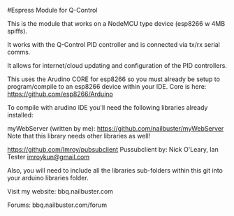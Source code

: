 
#Espress Module for Q-Control

This is the module that works on a NodeMCU type device (esp8266 w 4MB spiffs).

It works with the Q-Control PID controller and is connected via tx/rx serial comms.

It allows for internet/cloud updating and configuration of the PID controllers.

This uses the Arudino CORE for esp8266 so you must already be setup to program/compile to an esp8266 device within your IDE.  Core is here:  https://github.com/esp8266/Arduino

To compile with arudino IDE you'll need the following libraries already installed:

myWebServer (written by me): https://github.com/nailbuster/myWebServer Note that this library needs other libraries as well!

https://github.com/Imroy/pubsubclient Pussubclient by: Nick O'Leary, Ian Tester imroykun@gmail.com

Also,  you will need to include all the libraries sub-folders within this git into your arduino libraries folder.

Visit my website:  bbq.nailbuster.com

Forums:  bbq.nailbuster.com/forum

